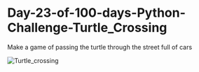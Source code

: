 # Day-23-of-100-days-Python-Challenge-Turtle_Crossing
Make a game of passing the turtle through the street full of cars


![Turtle_crossing](https://github.com/user-attachments/assets/3cc8d083-41d1-4e9f-8e28-a87c840db233)
